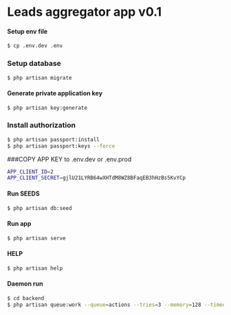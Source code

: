 # Leads aggregator app v0.1

#### Setup env file
````bash
$ cp .env.dev .env
````
### Setup database 
```bash
$ php artisan migrate
```
#### Generate private application key
````bash
$ php artisan key:generate
````
### Install authorization 
````bash
$ php artisan passport:install
$ php artisan passport:keys --force

````
###COPY APP KEY to .env.dev or .env.prod
````bash
APP_CLIENT_ID=2
APP_CLIENT_SECRET=gjlU21LYRB64wXHTdM8WZ8BFaqEB3hHzBs5KvYCp
````

#### Run SEEDS
````bash
$ php artisan db:seed
````
#### Run app
````bash
$ php artisan serve
````
#### HELP
````bash
$ php artisan help
````
#### Daemon run
````bash
$ cd backend
$ php artisan queue:work --queue=actions --tries=3 --memory=128 --timeout=300 >> storage/logs/queue_log.log &
````
